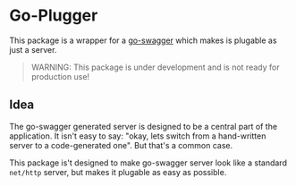 # Go-Plugger

This package is a wrapper for a [go-swagger](https://github.com/go-swagger/go-swagger) which makes is plugable as just a server.

> WARNING: This package is under development and is not ready for production use!

## Idea

The go-swagger generated server is designed to be a central part of the application. It isn't easy to say: "okay, lets switch from a hand-written server to a code-generated one".
But that's a common case.

This package is't designed to make go-swagger server look like a standard `net/http` server, but makes it plugable as easy as possible.